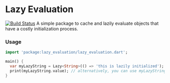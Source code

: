 # Lazy Evaluation
[![Build Status](https://travis-ci.com/azilvl/lazy_evaluation.svg?branch=master)](https://travis-ci.com/azilvl/lazy_evaluation)
A simple package to cache and lazily evaluate objects that have a costly initialization process.

### Usage

```dart
import 'package:lazy_evaluation/lazy_evaluation.dart';

main() {
  var myLazyString = Lazy<String>(() => 'this is lazily initialized');
  print(myLazyString.value); // alternatively, you can use myLazyString() instead of myLazyString.value
}
```
